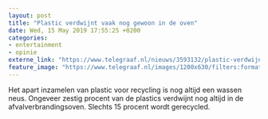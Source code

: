 ```yaml
---
layout: post
title: "Plastic verdwijnt vaak nog gewoon in de oven"
date: Wed, 15 May 2019 17:55:25 +0200
categories: 
- entertainment 
- opinie 
externe_link: "https://www.telegraaf.nl/nieuws/3593132/plastic-verdwijnt-vaak-nog-gewoon-in-de-oven"
feature_image: "https://www.telegraaf.nl/images/1200x630/filters:format(jpeg):quality(80)/cdn-kiosk-api.telegraaf.nl/ddd26180-7729-11e9-9ee7-0218eaf05005.jpg"
---
```


<p class="intro">Het apart inzamelen van plastic voor recycling is nog altijd een wassen neus. Ongeveer zestig procent van de plastics verdwijnt nog altijd in de afvalverbrandingsoven. Slechts 15 procent wordt gerecycled.</p>
